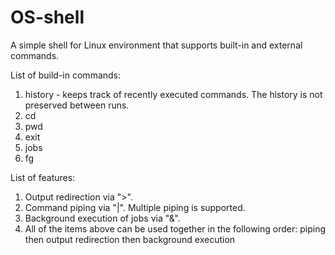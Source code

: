 # OS-shell

A simple shell for Linux environment that supports built-in and external commands.

List of build-in commands:
1. history - keeps track of recently executed commands. The history is not preserved between runs.
2. cd
3. pwd
4. exit
5. jobs
6. fg

List of features:
1. Output redirection via ">".
2. Command piping via "|". Multiple piping is supported.
3. Background execution of jobs via "&".
4. All of the items above can be used together in the following order: piping then output redirection then background execution
